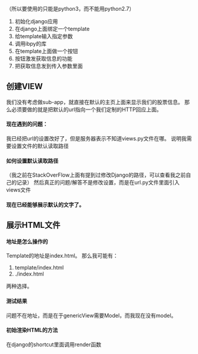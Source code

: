 （所以要使用的只能是python3，而不能用python2.7）
1.	初始化django应用
2.	在django上面绑定一个template
3.	给template输入指定参数
4.	调用ibpy的库
5.	在template上面做一个按钮
6.	按钮激发获取信息的功能
7.	把获取信息发到传入参数里面

## 创建VIEW

我们没有考虑做sub-app，就直接在默认的主页上面来显示我们的股票信息。
那么必须要做的就是把默认的url指向一个我们定制的HTTP回应上面。

#### 现在遇到的问题：
我已经把url的设置改好了，但是服务器表示不知道views.py文件在哪。
说明我需要设置文件的默认读取路径

#### 如何设置默认读取路径
（我之前在StackOverFlow上面有提到过修改Django的路径，可以查看我之前自己的记录）
然后真正的问题/解答不是修改设置，而是在url.py文件里面引入views文件

#### 现在已经能够展示默认的文字了。

## 展示HTML文件
#### 地址是怎么操作的
Template的地址是index.html。
那么我可能有：
1.	template/index.html
2.	./index.html

两种选择。

#### 测试结果
问题不在地址，而是在于genericView需要Model，而我现在没有model。

#### 初始渲染HTML的方法
在django的shortcut里面调用render函数


